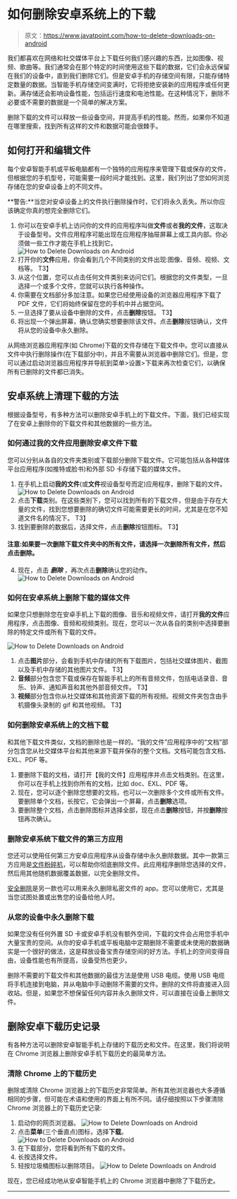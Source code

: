 # 如何删除安卓系统上的下载

> 原文：<https://www.javatpoint.com/how-to-delete-downloads-on-android>

我们都喜欢在网络和社交媒体平台上下载任何我们感兴趣的东西，比如图像、视频、歌曲等。我们通常会在那个特定的时间使用这些下载的数据，它们会永远保留在我们的设备中，直到我们删除它们。但是安卓手机的存储空间有限，只能存储特定数量的数据。当智能手机存储空间变满时，它将拒绝安装新的应用程序或任何更新。满存储还会影响设备性能，包括运行速度和电池性能。在这种情况下，删除不必要或不需要的数据是一个简单的解决方案。

删除下载的文件可以释放一些设备空间，并提高手机的性能。然而，如果你不知道在哪里搜索，找到所有这样的文件和数据可能会很棘手。

## 如何打开和编辑文件

每个安卓智能手机或平板电脑都有一个独特的应用程序来管理下载或保存的文件，但根据您的手机型号，可能需要一段时间才能找到。这里，我们列出了您如何浏览存储在您的安卓设备上的不同文件。

**警告:**当您对安卓设备上的文件执行删除操作时，它们将永久丢失。所以你应该确定你真的想完全删除它们。

1.  你可以在安卓手机上访问你的文件的应用程序叫做**文件**或者**我的文件**，这取决于设备型号。文件应用程序可能出现在应用程序抽屉屏幕上或工具内部。你必须做一些工作才能在手机上找到它。
    ![How to Delete Downloads on Android](img/f3ee502685a2c2e642abc24786235eae.png)
2.  打开你的**文件**应用，你会看到几个不同类别的文件出现:图像、音频、视频、文档等。
    T3】
3.  从这个位置，您可以点击任何文件类别来访问它们。根据您的文件类型，一旦选择一个或多个文件，您就可以执行各种操作。
4.  你需要在文档部分多加注意。如果您已经使用设备的浏览器应用程序下载了 PDF 文件，它们将始终保留在您的手机中并占据空间。
5.  一旦选择了要从设备中删除的文件，点击**删除**按钮。
    T3】
6.  将出现一个弹出屏幕，确认您确实想要删除该文件。点击**删除**按钮确认，文件将从您的设备中永久删除。

从网络浏览器应用程序(如 Chrome)下载的文件存储在下载文件中。您可以直接从文件中执行删除操作(在下载部分中)，并且不需要从浏览器中删除它们。但是，您可以通过启动浏览器应用程序并导航到菜单>设置>下载来再次检查它们，以确保所有已删除的文件都已消失。

## 安卓系统上清理下载的方法

根据设备型号，有多种方法可以删除安卓手机上的下载文件。下面，我们已经实现了在安卓上删除你的下载文件和其他数据的一些方法。

### 如何通过我的文件应用删除安卓文件下载

您可以分别从各自的文件夹类别或下载部分删除下载文件。它可能包括从各种媒体平台应用程序(如推特或脸书)和外部 SD 卡存储下载的媒体文件。

1.  在手机上启动**我的文件**(或**文件**视设备型号而定)应用程序，删除下载的文件。
    ![How to Delete Downloads on Android](img/f72099d83a5e2b2e8ef37c3b87a3a479.png)
2.  点击**下载**类别。在这些类别下，您可以找到所有的下载文件，但是由于存在大量的文件，找到您想要删除的确切文件可能需要更长的时间，尤其是在您不知道文件名的情况下。
    T3】
3.  找到要删除的数据后，选择文件，点击**删除**按钮图标。
    T3】

#### 注意:如果要一次删除下载文件夹中的所有文件，请选择一次删除所有文件，然后点击删除。

4.  现在，点击 ***删除*** ，再次点击**删除**确认您的动作。
    ![How to Delete Downloads on Android](img/f97663fa9ed89db8ddd24c3034a96035.png)

### 如何在安卓系统上删除下载的媒体文件

如果您只想删除您在安卓手机上下载的图像、音乐和视频文件，请打开**我的文件**应用程序，点击图像、音频和视频类别。现在，您可以一次从各自的类别中选择要删除的特定文件或所有下载的文件。

![How to Delete Downloads on Android](img/d24a4215d8eb7ba6f81ccb58e21290c8.png)

1.  点击**图片**部分，会看到手机中存储的所有下载图片，包括社交媒体图片、截图以及手机中存储的其他图片文件。
    T3】
2.  **音频**部分包含您下载或保存在智能手机上的所有音频文件，包括电话录音、音乐、铃声、通知声音和其他外部音频文件。
    T3】
3.  **视频**部分包含你从社交媒体和其他资源下载的所有视频。视频文件夹包含由手机摄像头录制的 gif 和其他视频。
    T3】

### 如何删除安卓系统上的文档下载

和其他下载文件类似，文档的删除也是一样的。“我的文件”应用程序中的“文档”部分包含您从社交媒体平台和其他来源下载并保存的整个文档。文档可能包含文档、EXL、PDF 等。

1.  要删除下载的文档，请打开【我的文件】应用程序并点击文档类别。在这里，你可以在手机上找到你所有的文档，比如 doc、EXL、PDF 等。
2.  现在，您可以逐个删除您想要的文档，也可以一次删除多个文件或所有文件。要删除单个文档，长按它，它会弹出一个屏幕，点击**删除**选项。
3.  要删除整个文档，点击删除图标并选择全部，现在点击**删除**按钮，并按**删除**按钮再次确认。

### 删除安卓系统下载文件的第三方应用

您还可以使用任何第三方安卓应用程序从设备存储中永久删除数据。其中一款第三方应用是[文件粉碎机](https://www.fileshredder.org/)，可以帮助你彻底删除文件。此应用程序删除您选择的文件，然后用其他随机数据覆盖数据，以完全删除文件。

[安全删除](https://play.google.com/store/apps/details?id=com.peterhohsy.securedelete&hl=en&gl=US)是另一款也可以用来永久删除私密文件的 app。您可以使用它，尤其是当您试图处置或出售您的设备给他人时。

### 从您的设备中永久删除下载

如果您没有任何外置 SD 卡或安卓手机没有额外空间，下载的文件会占用您手机中大量宝贵的空间。从你的安卓手机或平板电脑中定期删除不需要或未使用的数据确实是一个很好的做法，这是释放设备宝贵存储空间的好方法。手机上的空间变得自由，设备性能也有所提高，设备受热也更少。

删除不需要的下载文件和其他数据的最佳方法是使用 USB 电缆。使用 USB 电缆将手机连接到电脑，并从电脑中手动删除不需要的文件。删除的文件将直接进入回收站。但是，如果您不想保留任何内容并永久删除文件，可以直接在设备上删除文件。

## 删除安卓下载历史记录

有各种方法可以删除安卓智能手机上存储的下载历史和文件。在这里，我们将说明在 Chrome 浏览器上删除安卓手机下载历史的最简单方法。

### 清除 Chrome 上的下载历史

删除或清除 Chrome 浏览器上的下载历史非常简单。所有其他浏览器也大多遵循相同的步骤，但可能在术语和使用的界面上有所不同。请仔细按照以下步骤清除 Chrome 浏览器上的下载历史记录:

1.  启动你的网页浏览器。
    ![How to Delete Downloads on Android](img/417f6af6841e8c5f96245c6c3f79e911.png)
2.  点击**菜单**(三个垂直点)图标，选择**下载**。
    ![How to Delete Downloads on Android](img/6c76dbad9dbba6fe76e5bca14373edb4.png)
3.  在下载部分，您将看到所有下载的文件。
4.  长按选择文件。
5.  轻按垃圾桶图标以删除项目。
    ![How to Delete Downloads on Android](img/1ccdba407b8200ad2739bfa3ae2fe1e7.png)

现在，您已经成功地从安卓智能手机上的 Chrome 浏览器中删除了下载历史。

* * *